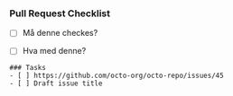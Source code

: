 ### Pull Request Checklist

* [ ] Må denne checkes?
* [ ] Hva med denne?


```[tasklist]
### Tasks
- [ ] https://github.com/octo-org/octo-repo/issues/45
- [ ] Draft issue title
```
